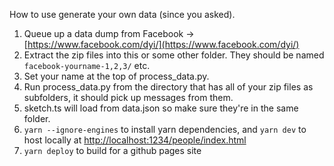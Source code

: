 How to use generate your own data (since you asked).

1. Queue up a data dump from Facebook -> [https://www.facebook.com/dyi/](https://www.facebook.com/dyi/)
2. Extract the zip files into this or some other folder. They should be named `facebook-yourname-1,2,3/` etc.
3. Set your name at the top of process\_data.py.
4. Run process_data.py from the directory that has all of your zip files as subfolders, it should pick up messages from them.
5. sketch.ts will load from data.json so make sure they're in the same folder.
6. `yarn --ignore-engines` to install yarn dependencies, and `yarn dev` to host locally at [http://localhost:1234/people/index.html](http://localhost:1234/people/index.html)
7. `yarn deploy` to build for a github pages site
